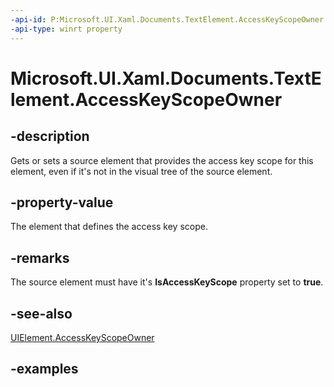 ```yaml
---
-api-id: P:Microsoft.UI.Xaml.Documents.TextElement.AccessKeyScopeOwner
-api-type: winrt property
---
```


<!-- Property syntax.
public DependencyObject AccessKeyScopeOwner { get;  set; }
-->

# Microsoft.UI.Xaml.Documents.TextElement.AccessKeyScopeOwner

## -description

Gets or sets a source element that provides the access key scope for this element, even if it's not in the visual tree of the source element.

## -property-value

The element that defines the access key scope.

## -remarks

The source element must have it's **IsAccessKeyScope** property set to **true**.

## -see-also

[UIElement.AccessKeyScopeOwner](../microsoft.ui.xaml/uielement_accesskeyscopeowner.md)

## -examples
